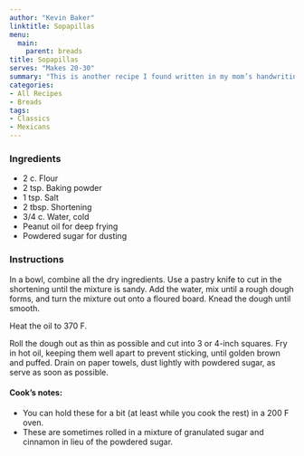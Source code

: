 ```yaml
---
author: "Kevin Baker"
linktitle: Sopapillas
menu:
  main:
    parent: breads
title: Sopapillas
serves: "Makes 20-30"
summary: "This is another recipe I found written in my mom’s handwriting in her old Betty Crocker cookbook. Sopapillas are deep-fried puffs of dough, a bit like a beignets, served sprinkled with powdered sugar and often enjoyed with a drizzle of honey. They’re an old San Antonio favorite."
categories:
- All Recipes
- Breads
tags:
- Classics
- Mexicans
---
```

### Ingredients
<div class="ingredient-list">

* 2 c. Flour
* 2 tsp. Baking powder
* 1 tsp. Salt
* 2 tbsp. Shortening
* 3/4 c. Water, cold
* Peanut oil for deep frying
* Powdered sugar for dusting

</div>

### Instructions
In a bowl, combine all the dry ingredients. Use a pastry knife to cut in the shortening until the mixture is sandy. Add the water, mix until a rough dough forms, and turn the mixture out onto a floured board. Knead the dough until smooth.

Heat the oil to 370 F.

Roll the dough out as thin as possible and cut into 3 or 4-inch squares. Fry in hot oil, keeping them well apart to prevent sticking, until golden brown and puffed.  Drain on paper towels, dust lightly with powdered sugar, as serve as soon as possible.  

#### Cook’s notes:
* You can hold these for a bit (at least while you cook the rest) in a 200 F oven.
* These are sometimes rolled in a mixture of granulated sugar and cinnamon in lieu of the powdered sugar.